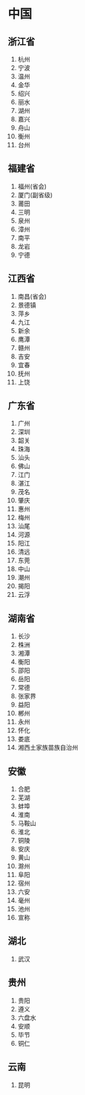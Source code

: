 # 中国
## 浙江省
1. 杭州
2. 宁波
3. 温州
4. 金华
5. 绍兴
6. 丽水
7. 湖州
8. 嘉兴
9.  舟山
10. 衡州
11. 台州

## 福建省
1. 福州(省会)
2. 厦门(副省级)
3. 莆田
4. 三明
5. 泉州
6. 漳州
7. 南平
8. 龙岩
9. 宁德

## 江西省
1. 南昌(省会)
2. 景德镇
3. 萍乡
4. 九江
5. 新余
6. 鹰潭
7. 赣州
8. 吉安
9. 宜春
10. 抚州
11. 上饶

## 广东省
1. 广州
2. 深圳
3. 韶关
4. 珠海
5. 汕头
6. 佛山
7. 江门
8. 湛江
9. 茂名
10. 肇庆
11. 惠州
12. 梅州
13. 汕尾
14. 河源
15. 阳江
16. 清远
17. 东莞
18. 中山
19. 潮州
20. 揭阳
21. 云浮

## 湖南省

1. 长沙
2. 株洲
3. 湘潭
4. 衡阳
5. 邵阳
6. 岳阳
7. 常德
8. 张家界
9. 益阳
10. 郴州
11. 永州
12. 怀化
13. 娄底
14. 湘西土家族苗族自治州

## 安徽

1. 合肥
2. 芜湖
3. 蚌埠
4. 淮南
5. 马鞍山
6. 淮北
7. 铜陵
8. 安庆
9. 黄山
10. 滁州
11. 阜阳
12. 宿州
13. 六安
14. 毫州
15. 池州
16. 宣称

## 湖北

1. 武汉


## 贵州 

1. 贵阳
2. 遵义
3. 六盘水
4. 安顺
5. 毕节
6. 铜仁


## 云南

1. 昆明